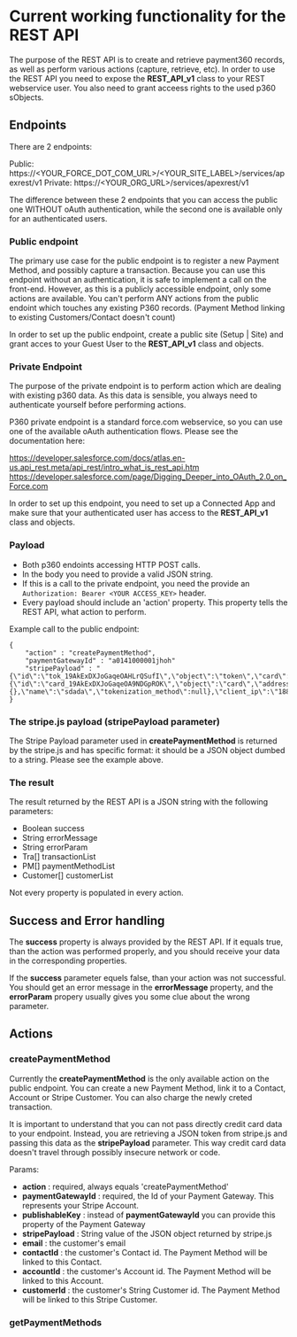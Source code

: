# Current working functionality for the REST API

The purpose of the REST API is to create and retrieve payment360 records, as well as perform various actions (capture, retrieve, etc).
In order to use the REST API you need to expose the __REST_API_v1__ class to your REST webservice user.
You also need to grant acceess rights to the used p360 sObjects.

## Endpoints

There are 2 endpoints:

Public: https://<YOUR_FORCE_DOT_COM_URL>/<YOUR_SITE_LABEL>/services/apexrest/v1
Private: https://<YOUR_ORG_URL>/services/apexrest/v1

The difference between these 2 endpoints that you can access the public one WITHOUT oAuth authentication, while the second one is available only for an authenticated users.

### Public endpoint

The primary use case for the public endpoint is to register a new Payment Method, and possibly capture a transaction.
Because you can use this endpoint without an authentication, it is safe to implement a call on the front-end. However, as this is a publicly accessible endpoint, only some actions are available. You can't perform ANY actions from the public endoint which touches any existing P360 records. (Payment Method linking to existing Customers/Contact doesn't count)

In order to set up the public endpoint, create a public site (Setup | Site) and grant acces to your Guest User to the __REST_API_v1__ class and objects.

### Private Endpoint

The purpose of the private endpoint is to perform action which are dealing with existing p360 data. As this data is sensible, you always need to authenticate yourself before performing actions.

P360 private endpoint is a standard force.com webservice, so you can use one of the available oAuth authentication flows. Please see the documentation here:

https://developer.salesforce.com/docs/atlas.en-us.api_rest.meta/api_rest/intro_what_is_rest_api.htm
https://developer.salesforce.com/page/Digging_Deeper_into_OAuth_2.0_on_Force.com

In order to set up this endpoint, you need to set up a Connected App and make sure that your authenticated user has access to the __REST_API_v1__ class and objects. 


### Payload

* Both p360 endoints accessing HTTP POST calls. 
* In the body you need to provide a valid JSON string.
* If this is a call to the private endpoint, you need the provide an ```Authorization: Bearer <YOUR ACCESS_KEY>``` header.
* Every payload should include an 'action' property. This property tells the REST API, what action to perform.

Example call to the public endpoint:

```
{
	"action" : "createPaymentMethod",
	"paymentGatewayId" : "a0141000001jhoh"
	"stripePayload" : "{\"id\":\"tok_19AkExDXJoGaqeOAHLrQSufI\",\"object\":\"token\",\"card\":{\"id\":\"card_19AkExDXJoGaqeOA9NDGpROK\",\"object\":\"card\",\"address_city\":null,\"address_country\":null,\"address_line1\":null,\"address_line1_check\":null,\"address_line2\":null,\"address_state\":null,\"address_zip\":null,\"address_zip_check\":null,\"brand\":\"Visa\",\"country\":\"US\",\"cvc_check\":\"unchecked\",\"dynamic_last4\":null,\"exp_month\":11,\"exp_year\":2019,\"funding\":\"credit\",\"last4\":\"4242\",\"metadata\":{},\"name\":\"sdada\",\"tokenization_method\":null},\"client_ip\":\"188.143.37.52\",\"created\":1477937435,\"livemode\":false,\"type\":\"card\",\"used\":false}",
}
```


### The stripe.js payload (stripePayload parameter)

The Stripe Payload parameter used in __createPaymentMethod__ is returned by the stripe.js and has specific format:
it should be a JSON object dumbed to a string. Please see the example above.

### The result

The result returned by the REST API is a JSON string with the following parameters:

* Boolean success
* String errorMessage
* String errorParam
* Tra[] transactionList
* PM[] paymentMethodList
* Customer[] customerList

Not every property is populated in every action.

## Success and Error handling

The __success__ property is always provided by the REST API. If it equals true, than the action was performed properly, and you should receive your data in the corresponding properties. 

If the __success__ parameter equels false, than your action was not successful. You should get an error message in the __errorMessage__ property, and the __errorParam__ propery usually gives you some clue about the wrong parameter.

##  Actions

### createPaymentMethod

Currently the __createPaymentMethod__ is the only available action on the public endpoint. You can create a new Payment Method, link it to a Contact, Account or Stripe Customer. You can also charge the newly creted transaction. 

It is important to understand that you can not pass directly credit card data to your endpoint. Instead, you are retrieving a JSON token from stripe.js and passing this data as the __stripePayload__ parameter. This way credit card data doesn't travel through possibly insecure network or code. 


Params:
* __action__ : required, always equals 'createPaymentMethod'
* __paymentGatewayId__ : required, the Id of your Payment Gateway. This represents your Stripe Account.
* __publishableKey__ : instead of __paymentGatewayId__ you can provide this property of the Payment Gateway
* __stripePayload__ : String value of the JSON object returned by stripe.js
* __email__ : the customer's email
* __contactId__ : the customer's Contact id. The Payment Method will be linked to this Contact.
* __accountId__ : the customer's Account id. The Payment Method will be linked to this Account.
* __customerId__ : the customer's String Customer id. The Payment Method will be linked to this Stripe Customer.


### getPaymentMethods

